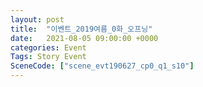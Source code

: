```yaml
---
layout: post
title:  "이벤트_2019여름_0화_오프닝"
date:   2021-08-05 09:00:00 +0000
categories: Event
Tags: Story Event
SceneCode: ["scene_evt190627_cp0_q1_s10"]
---
```

